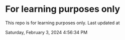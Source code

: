 # For learning purposes only
This repo is for learning purposes only.
Last updated at

Saturday, February 3, 2024 4:56:34 PM

